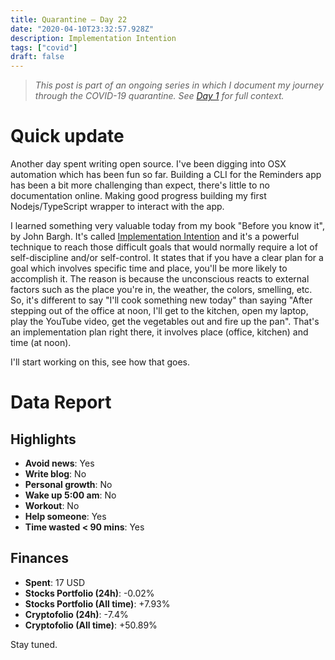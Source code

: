 ```yaml
---
title: Quarantine — Day 22
date: "2020-04-10T23:32:57.928Z"
description: Implementation Intention
tags: ["covid"]
draft: false
---
```


> *This post is part of an ongoing series in which I document my journey through the COVID-19 quarantine. See [Day 1](/quarantine-day-1) for full context.*

<div class="divider"></div>

# Quick update

Another day spent writing open source. I've been digging into OSX automation which has been fun so far. Building a CLI for the Reminders app has been a bit more challenging than expect, there's little to no documentation online. Making good progress building my first Nodejs/TypeScript wrapper to interact with the app.

I learned something very valuable today from my book "Before you know it", by John Bargh. It's called [Implementation Intention](https://en.wikipedia.org/wiki/Implementation_intention) and it's a powerful technique to reach those difficult goals that would normally require a lot of self-discipline and/or self-control. It states that if you have a clear plan for a goal which involves specific time and place, you'll be more likely to accomplish it. The reason is because the unconscious reacts to external factors such as the place you're in, the weather, the colors, smelling, etc. So, it's different to say "I'll cook something new today" than saying "After stepping out of the office at noon, I'll get to the kitchen, open my laptop, play the YouTube video, get the vegetables out and fire up the pan". That's an implementation plan right there, it involves place (office, kitchen) and time (at noon).

I'll start working on this, see how that goes.

<div class="divider"></div>

# Data Report

## Highlights

* **Avoid news**: Yes
* **Write blog**: No
* **Personal growth**: No
* **Wake up 5:00 am**: No
* **Workout**: No
* **Help someone**: Yes
* **Time wasted < 90 mins**: Yes

## Finances

* **Spent**: 17 USD
* **Stocks Portfolio (24h)**: -0.02%
* **Stocks Portfolio (All time)**: +7.93%
* **Cryptofolio (24h)**: -7.4%
* **Cryptofolio (All time)**: +50.89%

<div class="divider"></div>

Stay tuned.
